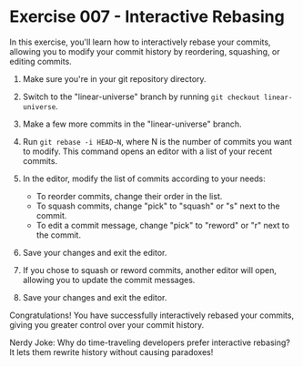 # Exercise 007 - Interactive Rebasing

In this exercise, you'll learn how to interactively rebase your commits, allowing you to
modify your commit history by reordering, squashing, or editing commits.

1. Make sure you're in your git repository directory.

2. Switch to the "linear-universe" branch by running `git checkout linear-universe`.

3. Make a few more commits in the "linear-universe" branch.

4. Run `git rebase -i HEAD~N`, where N is the number of commits you want to modify.
   This command opens an editor with a list of your recent commits.

5. In the editor, modify the list of commits according to your needs:
   - To reorder commits, change their order in the list.
   - To squash commits, change "pick" to "squash" or "s" next to the commit.
   - To edit a commit message, change "pick" to "reword" or "r" next to the commit.

6. Save your changes and exit the editor.

7. If you chose to squash or reword commits, another editor will open, allowing you to
   update the commit messages.

8. Save your changes and exit the editor.

Congratulations! You have successfully interactively rebased your commits, giving you
greater control over your commit history.

Nerdy Joke: Why do time-traveling developers prefer interactive rebasing? It lets them
rewrite history without causing paradoxes!

